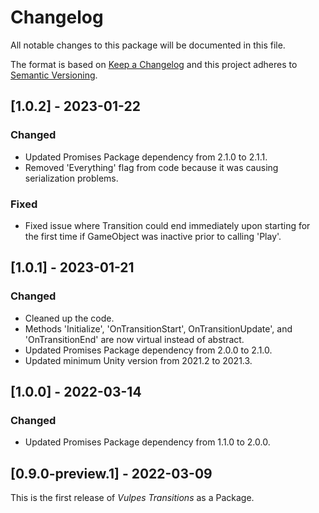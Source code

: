 # Changelog
All notable changes to this package will be documented in this file.

The format is based on [Keep a Changelog](http://keepachangelog.com/en/1.0.0/)
and this project adheres to [Semantic Versioning](http://semver.org/spec/v2.0.0.html).

## [1.0.2] - 2023-01-22
### Changed
- Updated Promises Package dependency from 2.1.0 to 2.1.1.
- Removed 'Everything' flag from code because it was causing serialization problems.

### Fixed
- Fixed issue where Transition could end immediately upon starting for the first time if GameObject was inactive prior to calling 'Play'.

## [1.0.1] - 2023-01-21
### Changed
- Cleaned up the code.
- Methods 'Initialize', 'OnTransitionStart', OnTransitionUpdate', and 'OnTransitionEnd' are now virtual instead of abstract.
- Updated Promises Package dependency from 2.0.0 to 2.1.0.
- Updated minimum Unity version from 2021.2 to 2021.3.

## [1.0.0] - 2022-03-14
### Changed
- Updated Promises Package dependency from 1.1.0 to 2.0.0.

## [0.9.0-preview.1] - 2022-03-09
This is the first release of *Vulpes Transitions* as a Package.